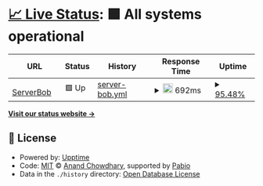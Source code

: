 # [📈 Live Status](https://https://bobchrismansyah.github.io/monitoring-serverbob/): <!--live status--> **🟩 All systems operational**

<!--
This repository contains the open-source uptime monitor and status page for [Bob Chrismansyah](piabukit.org/bob), powered by [Upptime](https://github.com/upptime/upptime).

[![Uptime CI](https://github.com/BobChrismansyah/monitor-serverbob/workflows/Uptime%20CI/badge.svg)](https://github.com/BobChrismansyah/monitor-serverbob/actions?query=workflow%3A%22Uptime+CI%22)
[![Response Time CI](https://github.com/BobChrismansyah/monitor-serverbob/workflows/Response%20Time%20CI/badge.svg)](https://github.com/BobChrismansyah/monitor-serverbob/actions?query=workflow%3A%22Response+Time+CI%22)
[![Graphs CI](https://github.com/BobChrismansyah/monitor-serverbob/workflows/Graphs%20CI/badge.svg)](https://github.com/BobChrismansyah/monitor-serverbob/actions?query=workflow%3A%22Graphs+CI%22)
[![Static Site CI](https://github.com/BobChrismansyah/monitor-serverbob/workflows/Static%20Site%20CI/badge.svg)](https://github.com/BobChrismansyah/monitor-serverbob/actions?query=workflow%3A%22Static+Site+CI%22)
[![Summary CI](https://github.com/BobChrismansyah/monitor-serverbob/workflows/Summary%20CI/badge.svg)](https://github.com/BobChrismansyah/monitor-serverbob/actions?query=workflow%3A%22Summary+CI%22)

With [Upptime](https://upptime.js.org), you can get your own unlimited and free uptime monitor and status page, powered entirely by a GitHub repository. We use [Issues](https://github.com/BobChrismansyah/monitor-serverbob/issues) as incident reports, [Actions](https://github.com/BobChrismansyah/monitor-serverbob/actions) as uptime monitors, and [Pages](https://https://bobchrismansyah.github.io/monitoring-serverbob/) for the status page.
-->

<!--start: status pages-->
<!-- This summary is generated by Upptime (https://github.com/upptime/upptime) -->
<!-- Do not edit this manually, your changes will be overwritten -->
<!-- prettier-ignore -->
| URL | Status | History | Response Time | Uptime |
| --- | ------ | ------- | ------------- | ------ |
| <img alt="" src="https://icons.duckduckgo.com/ip3/proxmox.notsec.site.ico" height="13"> [ServerBob](https://proxmox.notsec.site) | 🟩 Up | [server-bob.yml](https://github.com/BobChrismansyah/monitoring-serverbob/commits/HEAD/history/server-bob.yml) | <details><summary><img alt="Response time graph" src="./graphs/server-bob/response-time-week.png" height="20"> 692ms</summary><br><a href="https://bobchrismansyah.github.io/monitoring-serverbob//history/server-bob"><img alt="Response time 692" src="https://img.shields.io/endpoint?url=https%3A%2F%2Fraw.githubusercontent.com%2FBobChrismansyah%2Fmonitoring-serverbob%2FHEAD%2Fapi%2Fserver-bob%2Fresponse-time.json"></a><br><a href="https://bobchrismansyah.github.io/monitoring-serverbob//history/server-bob"><img alt="24-hour response time 692" src="https://img.shields.io/endpoint?url=https%3A%2F%2Fraw.githubusercontent.com%2FBobChrismansyah%2Fmonitoring-serverbob%2FHEAD%2Fapi%2Fserver-bob%2Fresponse-time-day.json"></a><br><a href="https://bobchrismansyah.github.io/monitoring-serverbob//history/server-bob"><img alt="7-day response time 692" src="https://img.shields.io/endpoint?url=https%3A%2F%2Fraw.githubusercontent.com%2FBobChrismansyah%2Fmonitoring-serverbob%2FHEAD%2Fapi%2Fserver-bob%2Fresponse-time-week.json"></a><br><a href="https://bobchrismansyah.github.io/monitoring-serverbob//history/server-bob"><img alt="30-day response time 692" src="https://img.shields.io/endpoint?url=https%3A%2F%2Fraw.githubusercontent.com%2FBobChrismansyah%2Fmonitoring-serverbob%2FHEAD%2Fapi%2Fserver-bob%2Fresponse-time-month.json"></a><br><a href="https://bobchrismansyah.github.io/monitoring-serverbob//history/server-bob"><img alt="1-year response time 692" src="https://img.shields.io/endpoint?url=https%3A%2F%2Fraw.githubusercontent.com%2FBobChrismansyah%2Fmonitoring-serverbob%2FHEAD%2Fapi%2Fserver-bob%2Fresponse-time-year.json"></a></details> | <details><summary><a href="https://bobchrismansyah.github.io/monitoring-serverbob//history/server-bob">95.48%</a></summary><a href="https://bobchrismansyah.github.io/monitoring-serverbob//history/server-bob"><img alt="All-time uptime 95.48%" src="https://img.shields.io/endpoint?url=https%3A%2F%2Fraw.githubusercontent.com%2FBobChrismansyah%2Fmonitoring-serverbob%2FHEAD%2Fapi%2Fserver-bob%2Fuptime.json"></a><br><a href="https://bobchrismansyah.github.io/monitoring-serverbob//history/server-bob"><img alt="24-hour uptime 95.48%" src="https://img.shields.io/endpoint?url=https%3A%2F%2Fraw.githubusercontent.com%2FBobChrismansyah%2Fmonitoring-serverbob%2FHEAD%2Fapi%2Fserver-bob%2Fuptime-day.json"></a><br><a href="https://bobchrismansyah.github.io/monitoring-serverbob//history/server-bob"><img alt="7-day uptime 95.48%" src="https://img.shields.io/endpoint?url=https%3A%2F%2Fraw.githubusercontent.com%2FBobChrismansyah%2Fmonitoring-serverbob%2FHEAD%2Fapi%2Fserver-bob%2Fuptime-week.json"></a><br><a href="https://bobchrismansyah.github.io/monitoring-serverbob//history/server-bob"><img alt="30-day uptime 95.48%" src="https://img.shields.io/endpoint?url=https%3A%2F%2Fraw.githubusercontent.com%2FBobChrismansyah%2Fmonitoring-serverbob%2FHEAD%2Fapi%2Fserver-bob%2Fuptime-month.json"></a><br><a href="https://bobchrismansyah.github.io/monitoring-serverbob//history/server-bob"><img alt="1-year uptime 95.48%" src="https://img.shields.io/endpoint?url=https%3A%2F%2Fraw.githubusercontent.com%2FBobChrismansyah%2Fmonitoring-serverbob%2FHEAD%2Fapi%2Fserver-bob%2Fuptime-year.json"></a></details>

<!--end: status pages-->

[**Visit our status website →**](https://https://bobchrismansyah.github.io/monitoring-serverbob/)

## 📄 License

- Powered by: [Upptime](https://github.com/upptime/upptime)
- Code: [MIT](./LICENSE) © [Anand Chowdhary](https://anandchowdhary.com), supported by [Pabio](https://pabio.com)
- Data in the `./history` directory: [Open Database License](https://opendatacommons.org/licenses/odbl/1-0/)
